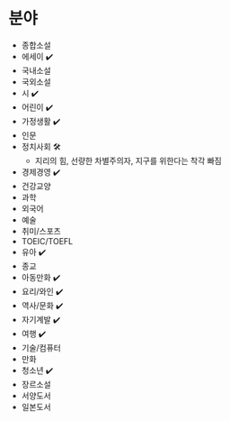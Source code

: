 # 분야

- 종합소설
- 에세이 ✔️
- 국내소설
- 국외소설
- 시 ✔️
- 어린이 ✔️
- 가정생활 ✔️
- 인문
- 정치사회 🛠
  - 지리의 힘, 선량한 차별주의자, 지구를 위한다는 착각 빠짐
- 경제경영 ✔️
- 건강교양
- 과학
- 외국어
- 예술
- 취미/스포츠
- TOEIC/TOEFL
- 유아 ✔️
- 종교
- 아동만화 ✔️
- 요리/와인 ✔️
- 역사/문화 ✔️
- 자기계발 ✔️
- 여행 ✔️
- 기술/컴퓨터
- 만화
- 청소년 ✔️
- 장르소설
- 서양도서
- 일본도서
